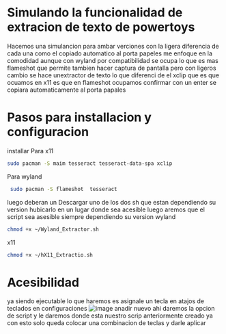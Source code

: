 # Simulando la funcionalidad de extracion de texto de powertoys

Hacemos una simulancion para ambar verciones con la ligera diferencia de cada una como el copiado automatico al porta papeles
me enfoque en la comodidad aunque con wyland por compatibilidad se ocupa lo que es mas
flameshot que permite tambien hacer captura de pantalla pero con ligeros cambio se hace unextractor de texto
lo que diferenci de el xclip que es que ocuamos en x11 es que en flameshot ocupamos confirmar con un enter
se copiara automaticamente al porta papales

# Pasos para installacion y configuracion

installar
Para x11

```bash
sudo pacman -S maim tesseract tesseract-data-spa xclip
```

Para wyland
```bash
 sudo pacman -S flameshot  tesseract
```

luego deberan un Descargar uno de los dos sh que estan dependiendo su version hubicarlo en un lugar donde sea acesible 
luego aremos que el script sea asesible siempre dependiendo su version
wyland
```bash
chmod +x ~/Wyland_Extractor.sh
```
x11
```bash
chmod +x ~/hX11_Extractio.sh
```

# Acesibilidad
ya siendo ejecutable lo que haremos es asignale un tecla en atajos de teclados en configuraciones 
![image](https://github.com/user-attachments/assets/dd653c27-8801-4c97-bdbe-992721a13901)
anadir nuevo ahi daremos la opcion de script y le daremos donde esta nuestro scrip anteriormente creado 
ya con esto solo queda colocar una combinacion de teclas y darle aplicar

